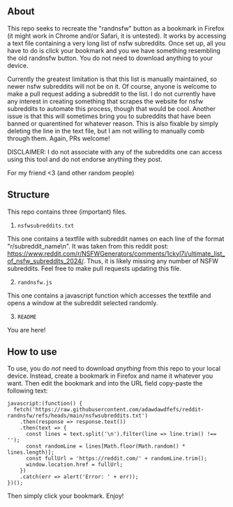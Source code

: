 ## About

This repo seeks to recreate the "randnsfw" button as a bookmark in Firefox (it might work in Chrome and/or Safari, it is untested). It works by accessing a text file containing a very long list of nsfw subreddits. Once set up, all you have to do is click your bookmark and you we have something resembling the old randnsfw button. You do not need to download anything to your device.

Currently the greatest limitation is that this list is manually maintained, so newer nsfw subreddits will not be on it. Of course, anyone is welcome to make a pull request adding a subreddit to the list. I do not currently have any interest in creating something that scrapes the website for nsfw subreddits to automate this process, though that would be cool. Another issue is that this will sometimes bring you to subreddits that have been banned or quarentined for whatever reason. This is also fixable by simply deleting the line in the text file, but I am not willing to manually comb through them. Again, PRs welcome!

DISCLAIMER: I do not associate with any of the subreddits one can access using this tool and do not endorse anything they post.

For my friend <3 (and other random people)

## Structure

This repo contains three (important) files.

1. ``nsfwsubreddits.txt``

  This one contains a textfile with subreddit names on each line of the format "r/subreddit_name\n". It was taken from this reddit post: https://www.reddit.com/r/NSFWGenerators/comments/1ckyl7i/ultimate_list_of_nsfw_subreddits_2024/. Thus, it is likely missing any number of NSFW subreddits. Feel free to make pull requests updating this file.

2. ``randnsfw.js``

  This one contains a javascript function which accesses the textfile and opens a window at the subreddit selected randomly.

3. ``README``

  You are here!

## How to use

To use, you do *not* need to download *anything* from this repo to your local device. Instead, create a bookmark in Firefox and name it whatever you want. Then edit the bookmark and into the URL field copy-paste the following text:

```
javascript:(function() {
  fetch('https://raw.githubusercontent.com/adawdawdfefs/reddit-randnsfw/refs/heads/main/nsfwsubreddits.txt')
    .then(response => response.text())
    .then(text => {
      const lines = text.split('\n').filter(line => line.trim() !== '');
      const randomLine = lines[Math.floor(Math.random() * lines.length)];
      const fullUrl = 'https://reddit.com/' + randomLine.trim();
      window.location.href = fullUrl;
    })
    .catch(err => alert('Error: ' + err));
})();
```

Then simply click your bookmark. Enjoy!
